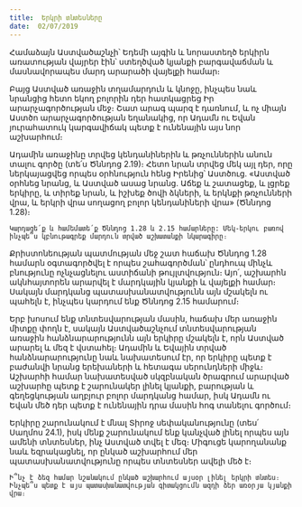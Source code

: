 ```yaml
---
title:  Երկրի տնտեսները
date:  02/07/2019
---
```


Համաձայն Աստվածաշնչի՝ Եդեմի այգին և նորաստեղծ երկիրն առատության վայրեր էին՝ ստեղծված կյանքի բարգավաճման և մասնավորապես մարդ արարածի վայելքի համար։

Բայց Աստված առաջին տղամարդուն և կնոջը, ինչպես նաև նրանցից հետո եկող բոլորին դեր հատկացրեց Իր արարչագործության մեջ։ Շատ արագ պարզ է դառնում, և ոչ միայն Աստծո արարչագործության եղանակից, որ Ադամն ու Եվան յուրահատուկ կարգավիճակ պետք է ունենային այս նոր աշխարհում։

Ադամին առաջինը տրվեց կենդանիներին և թռչուններին անուն տալու գործը (տե՛ս Ծննդոց 2.19)։ Հետո նրան տրվեց մեկ այլ դեր, որը ներկայացվեց որպես օրհնություն հենց Իրենից՝ Աստծուց. «Աստված օրհնեց նրանց, և Աստված ասաց նրանց. Աճեք և շատացեք, և լցրեք երկիրը, և տիրեք նրան, և իշխեք ծովի ձկների, և երկնքի թռչունների վրա, և երկրի վրա սողացող բոլոր կենդանիների վրա» (Ծննդոց 1.28)։

`Կարդացե՛ք և համեմատե՛ք Ծննդոց 1.28 և 2.15 համարները: Մեկ-երկու բառով ինչպե՞ս կբնութագրեք մարդուն տրված աշխատանքի նկարագիրը։`

Քրիստոնեության պատմության մեջ շատ հաճախ Ծննդոց 1.28 համարն օգտագործվել է որպես շահագործման՝ ընդհուպ մինչև բնությունը ոչնչացնելու աստիճանի թույլտվություն։ Այո՛, աշխարհն ակնհայտորեն արարվել է մարդկային կյանքի և վայելքի համար։ Սակայն մարդկանց պատասխանատվությունն այն մշակելն ու պահելն է, ինչպես կարդում ենք Ծննդոց 2.15 համարում։

Երբ խոսում ենք տնտեսվարության մասին, հաճախ մեր առաջին միտքը փողն է, սակայն Աստվածաշնչում տնտեսվարության առաջին հանձնարարությունն այն երկիրը մշակելն է, որն Աստված արարել և մեզ է վստահել։ Ադամին և Եվային տրված հանձնարարությունը նաև նախատեսում էր, որ երկիրը պետք է բաժանվի նրանց երեխաների և հետագա սերունդների միջև։ Աշխարհի համար նախատեսված սկզբնական ծրագրում արարված աշխարհը պետք է շարունակեր լինել կյանքի, բարության և գեղեցկության աղբյուր բոլոր մարդկանց համար, իսկ Ադամն ու Եվան մեծ դեր պետք է ունենային դրա մասին հոգ տանելու գործում։

Երկիրը շարունակում է մնալ Տիրոջ սեփականությունը (տես՛ Սաղմոս 24.1), իսկ մենք շարունակում ենք կանչված լինել որպես այն ամենի տնտեսներ, ինչ Աստված տվել է մեզ։ Միգուցե կարողանանք նաև եզրակացնել, որ ընկած աշխարհում մեր պատասխանատվությունը որպես տնտեսներ ավելի մեծ է։

`Ի՞նչ է ձեզ համար նշանակում ընկած աշխարհում այսօր լինել երկրի տնտես։ Ինչպե՞ս պետք է այս պատասխանատվության գիտակցումն ազդի ձեր առօրյա կյանքի վրա։`